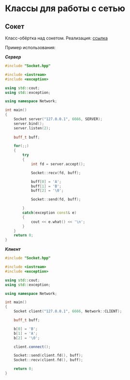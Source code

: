 # Классы для работы с сетью

## Сокет

Класс-обёртка над сокетом. Реализация: [ссылка](https://github.com/mamkad/Network/blob/main/Socket)

Пример использования:

***Сервер***

```c++
#include "Socket.hpp"

#include <iostream>
#include <exception>

using std::cout;
using std::exception;

using namespace Network;

int main()
{
	Socket server("127.0.0.1", 6666, SERVER);
	server.bind();
	server.listen(2);
	
	buff_t buff;

	for(;;)
	{
		try
		{
			int fd = server.accept();

			Socket::recv(fd, buff);

			buff[0] = 'A';
			buff[1] = 'B';
			buff[2] = '\0';

			Socket::send(fd, buff);

		}
		catch(exception const& e)
		{
			cout << e.what() << '\n';
		}
	}
	return 0;
}
```
***Клиент***
```c++
#include "Socket.hpp"

#include <iostream>
#include <exception>

using std::cout;
using std::exception;

using namespace Network;

int main()
{
	Socket client("127.0.0.1", 6666, Network::CLIENT);

	buff_t buff;

	b[0] = 'B';
	b[1] = 'A';
	b[2] = '\0';

	client.connect();

	Socket::send(client.fd(), buff);
	Socket::recv(client.fd(), buff);

	return 0;
}
```
